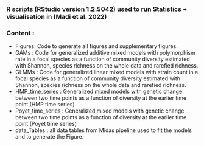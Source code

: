 ### R scripts (RStudio version 1.2.5042) used to run Statistics + visualisation in (Madi et al. 2022)
### Content :
* Figures: Code to generate all figures and supplementary figures.
* GAMs : Code for generalized additive mixed models with polymorphism rate in a focal species as a function of community diversity estimated with Shannon, species richness on the whole data and rarefied richness.
* GLMMs : Code for generalized linear mixed models with strain count in a focal species as a function of community diversity estimated with Shannon, species richness on the whole data and rarefied richness.
* HMP_time_series : Generalized mixed models with genetic change between two time points as a function of diversity at the earlier time point (HMP time series)
* Poyet_time_series : Generalized mixed models with genetic change between two time points as a function of diversity at the earlier time point (Poyet time series)
* data_Tables : all data tables from Midas pipeline used to fit the models and to generate the Figure.

